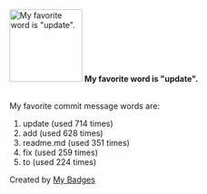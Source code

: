 <img src="https://github.com/my-badges/my-badges/blob/master/src/all-badges/favorite-word/favorite-word.png?raw=true" alt="My favorite word is &quot;update&quot;." title="My favorite word is &quot;update&quot;." width="128">
<strong>My favorite word is &quot;update&quot;.</strong>
<br><br>

My favorite commit message words are:

1. update (used 714 times)
2. add (used 628 times)
3. readme.md (used 351 times)
4. fix (used 259 times)
5. to (used 224 times)


Created by <a href="https://github.com/my-badges/my-badges">My Badges</a>